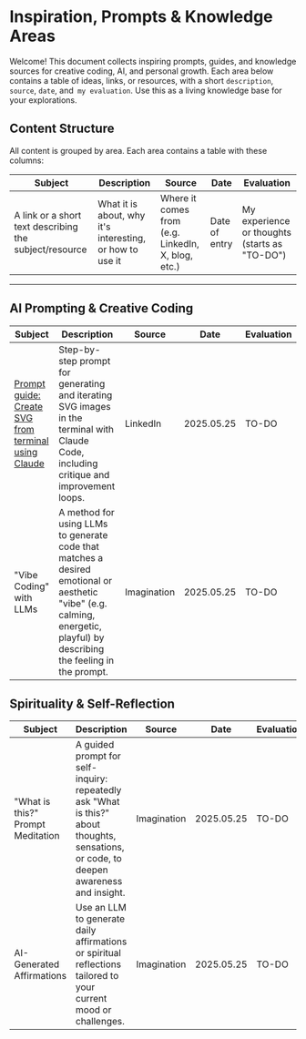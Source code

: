# Inspiration, Prompts & Knowledge Areas

Welcome! This document collects inspiring prompts, guides, and knowledge sources for creative coding, AI, and personal growth. Each area below contains a table of ideas, links, or resources, with a short `description`, `source`, `date`, and` my evaluation`. Use this as a living knowledge base for your explorations.

## Content Structure

All content is grouped by area. Each area contains a table with these columns:

| Subject | Description | Source | Date | Evaluation |
|---------|-------------|--------|------|------------|
| A link or a short text describing the subject/resource | What it is about, why it's interesting, or how to use it | Where it comes from (e.g. LinkedIn, X, blog, etc.) | Date of entry | My experience or thoughts (starts as "TO-DO") |

---

## AI Prompting & Creative Coding

| Subject | Description | Source | Date | Evaluation |
|---------|-------------|--------|------|------------|
| [Prompt guide: Create SVG from terminal using Claude](https://www.linkedin.com/posts/vlad-ds_ai-claude-activity-7331230081811472388-sVQ5?utm_source=share&utm_medium=member_desktop&rcm=ACoAAAB4k7UBXXSSJDEdfCo4W--lfjC_Tnx4Mlo) | Step-by-step prompt for generating and iterating SVG images in the terminal with Claude Code, including critique and improvement loops. | LinkedIn | 2025.05.25 | TO-DO |
| "Vibe Coding" with LLMs | A method for using LLMs to generate code that matches a desired emotional or aesthetic "vibe" (e.g. calming, energetic, playful) by describing the feeling in the prompt. | Imagination | 2025.05.25 | TO-DO |

## Spirituality & Self-Reflection

| Subject | Description | Source | Date | Evaluation |
|---------|-------------|--------|------|------------|
| "What is this?" Prompt Meditation | A guided prompt for self-inquiry: repeatedly ask "What is this?" about thoughts, sensations, or code, to deepen awareness and insight. | Imagination | 2025.05.25 | TO-DO |
| AI-Generated Affirmations | Use an LLM to generate daily affirmations or spiritual reflections tailored to your current mood or challenges. | Imagination | 2025.05.25 | TO-DO |
